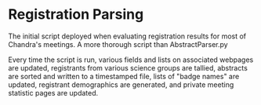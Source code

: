 # Registration Parsing

The initial script deployed when evaluating registration results for most of Chandra's meetings. A more thorough script than AbstractParser.py

Every time the script is run, various fields and lists on associated webpages are updated, registrants from various science groups are tallied, abstracts are sorted and written to a timestamped file, lists of "badge names" are updated, registrant demographics are generated, and private meeting statistic pages are updated.
